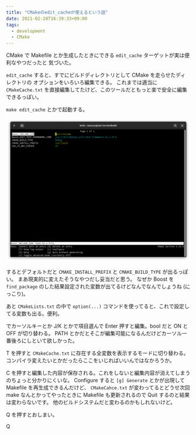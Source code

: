 ```yaml
---
title: "CMakeのedit_cacheが使えるという話"
date: 2021-02-28T16:39:33+09:00
tags:
  - development
  - CMake
---
```


CMake で Makefile とか生成したときにできる `edit_cache` ターゲットが実は便利なやつだったと
気づいた。

`edit_cache` すると、すでにビルドディレクトリとして CMake を走らせたディレクトリの
オプションをいろいろ編集できる。
これまでは適当に `CMakeCache.txt` を直接編集してたけど、このツールだともっと楽で安全に編集できるっぽい。

`make edit_cache` とかで起動する。

![edit_cache](editcache.png)

するとデフォルトだと `CMAKE_INSTALL_PREFIX` と `CMAKE_BUILD_TYPE` が出るっぽい。
まあ現実的に変えたそうなやつだし妥当だと思う。
なぜか Boost を `find_package` のした結果設定された変数が出てるけどなんでなんでしょうね (にっこり)。

あと `CMakeLists.txt` の中で `option(...)` コマンドを使ってると、これで設定してる変数も出る。便利。

でカーソルキーとか J/K とかで項目選んで Enter 押すと編集。bool だと ON と OFF が切り替わる。
PATH とかだとそこが編集可能になるんだけどカーソル一番後ろにしといて欲しかった。

T を押すと `CMakeCache.txt` に存在する全変数を表示するモードに切り替わる。
コンパイラ変えたいとかだったらここをいじればいいんではなかろうか。

C を押すと編集した内容が保存される。これをしないと編集内容が消えてしまうのちょっと分かりにくいな。
Configure すると `[g] Generate` とかが出現して Makefile を再生成できるんだけど、
`CMakeCahce.txt` が変わってるとどうせ次回 make なんとかってやったときに
Makefile も更新されるので Quit するのと結果は変わらないです。
他のビルドシステムだと変わるのかもしれないけど。

Q を押すとおしまい。

Q
